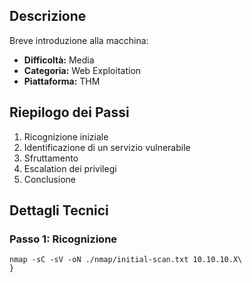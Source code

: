 
## Descrizione
Breve introduzione alla macchina:
- **Difficoltà:** Media
- **Categoria:** Web Exploitation
- **Piattaforma:** THM

## Riepilogo dei Passi
1. Ricognizione iniziale
2. Identificazione di un servizio vulnerabile
3. Sfruttamento
4. Escalation dei privilegi
5. Conclusione

## Dettagli Tecnici

### Passo 1: Ricognizione
```bash\
nmap -sC -sV -oN ./nmap/initial-scan.txt 10.10.10.X\
}
```
